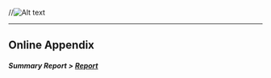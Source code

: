 //![Alt text](http://rrezarta-krasniqi.github.io/esquared.jpg) 
<hr>

## Online Appendix



##### Summary Report > [Report](http://rrezarta-krasniqi.github.io/report_july_1_2014.html "Resources")

